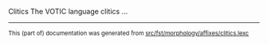 Clitics
The VOTIC language clitics ...

* * *

<small>This (part of) documentation was generated from [src/fst/morphology/affixes/clitics.lexc](https://github.com/giellalt/lang-vot/blob/main/src/fst/morphology/affixes/clitics.lexc)</small>
